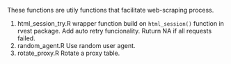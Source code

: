 
These functions are utily functions that facilitate web-scraping process.
1. html_session_try.R
  wrapper function build on  `html_session()` function in rvest package. Add auto retry funcionality. Ruturn NA if all requests failed.
2. random_agent.R
  Use random user agent.
3. rotate_proxy.R
  Rotate a proxy table.
